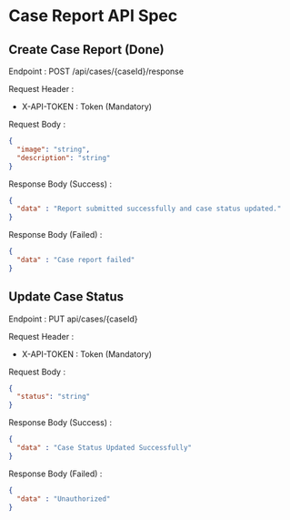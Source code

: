# Case Report API Spec

## Create Case Report (Done)

Endpoint : POST /api/cases/{caseId}/response

Request Header :

- X-API-TOKEN : Token (Mandatory)

Request Body : 
```json
{
  "image": "string",
  "description": "string"
}
```

Response Body (Success) : 

```json
{
  "data" : "Report submitted successfully and case status updated."
}
```

Response Body (Failed) : 
```json
{
  "data" : "Case report failed"
}
```


## Update Case Status

Endpoint : PUT api/cases/{caseId}

Request Header :

- X-API-TOKEN : Token (Mandatory)

Request Body : 
```json
{
  "status": "string"
}
```

Response Body (Success) :
```json
{
  "data" : "Case Status Updated Successfully"
}
```

Response Body (Failed) : 
```json
{
  "data" : "Unauthorized"
}
```

